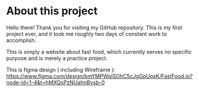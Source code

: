 # About this project

Hello there! Thank you for visiting my GitHub repository. This is my first project ever, and it took me roughly two days of constant work to accomplish.

This is simply a website about fast food, which currently serves no specific purpose and is merely a practice project.

This is figma design ( including Wireframe ): https://www.figma.com/design/kmYMPWqiSOhC5cJgGpUoxK/FastFood.io?node-id=1-4&t=hMXQsPzNUahnBysb-0
